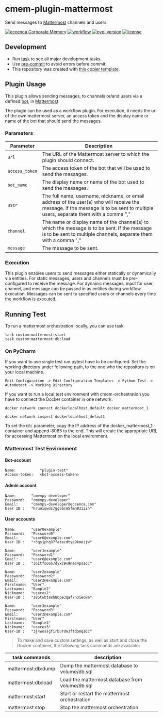 # cmem-plugin-mattermost

Send messages to [Mattermost](https://mattermost.com/) channels and users.

[![eccenca Corporate Memory](https://img.shields.io/badge/eccenca-Corporate%20Memory-orange)](https://documentation.eccenca.com) [![workflow](https://github.com/eccenca/cmem-plugin-mattermost/actions/workflows/check.yml/badge.svg)](https://github.com/eccenca/cmem-plugin-mattermost/actions) [![pypi version](https://img.shields.io/pypi/v/cmem-plugin-mattermost)](https://pypi.org/project/cmem-plugin-mattermost) [![license](https://img.shields.io/pypi/l/cmem-plugin-mattermost)](https://pypi.org/project/cmem-plugin-mattermost)

## Development

- Run [task](https://taskfile.dev/) to see all major development tasks.
- Use [pre-commit](https://pre-commit.com/) to avoid errors before commit.
- This repository was created with [this copier template](https://github.com/eccenca/cmem-plugin-template).

## Plugin Usage

This plugin allows sending messages, to channels or/and users via a defined [bot](https://developers.mattermost.com/integrate/reference/bot-accounts/), in [Mattermost](https://mattermost.com/).

The plugin can be used as a workflow plugin. For execution, it needs the url of the own mattermost server, an access token and the display name or name of the bot that should send the messages.

### Parameters

| Parameter      | Description                                                                                                                                                                     |
|----------------|---------------------------------------------------------------------------------------------------------------------------------------------------------------------------------|
| `url`          | The URL of the Mattermost server to which the plugin should connect.                                                                                                            |
| `access_token` | The access token of the bot that will be used to send the messages.                                                                                                             |
| `bot_name`     | The display name or name of the bot used to send the messages.                                                                                                                  |
| `user`         | The full name, username, nickname, or email address of the user(s) who will receive the message. If the message is to be sent to multiple users, separate them with a comma "," |  
| `channel`      | The name or display name of the channel(s) to which the message is to be sent. If the message is to be sent to multiple channels, separate them with a comma ","                |
| `message`      | The message to be sent.                                                                                                                                                         |

### Execution

This plugin enables users to send messages either statically or dynamically via entities. For static messages, users and channels must be pre-configured to receive the message. For dynamic messages, input for user, channel, and message can be passed in as entities during workflow execution. Messages can be sent to specified users or channels every time the workflow is executed.

## Running Test

To run a mattermost orchestration locally, you can use task:

```shell-session
task custom:mattermost:start
task custom:mattermost:db:load
```

### On PyCharm

If you want to use single test run pytest have to be configured.
Set the working directory under following path, to the one who the repository is on your local machine.

```text
Edit Configuration -> Edit Configuration Templates -> Python Test -> Autodetect -> Working Directory
```

If you want to run a local test environment with cmem-orchestration you have to connect the Docker container in one network.

```shell-session
docker network connect dockerlocalhost_default docker_mattermost_1
```

```shell-session
docker network inspect dockerlocalhost_default
```

To set the `URL` parameter, copy the IP address of the docker_mattermost_1 container and append :8065 to the end. This will create the appropriate URL for accessing Mattermost on the local environment.

### Mattermost Test Environment

#### Bot-account

```text
Name:           "plugin-test"
Access-token:   <bot-access-token>
```

#### Admin account

```text
Name:       "cmempy-developer" 
Password:   "cmempy-developer" 
Email:      "cmempy-developer@eccenca.com" 
User ID :   "hruniqwds7gg5bcm5fmn931iih"
```

#### User accounts

```text
Name:       "user0example" 
Password:   "Password0" 
Email:      "user0@example.com" 
User ID :   "r3qsjphq97fatecdtye9kmeijw"

Name:       "user1example"
Password:   "Password1"
Email:      "user0@example.com"
User ID :   "36itfo66b7dyxc9x9nec4pssoc"

Name:       "user2example"
Password:   "Password2"
Email:      "user2@example.com"
Firstname:  "User"
Lastname:   "Eample2" 
Nickname:   "userex2" 
User-ID :   "z85twbta8b8bpe3qaf7n3iecwa"

Name:       "user3example"
Password:   "Password3"
Email:      "user3@example.com"
Firstname:  "User"
Lastname:   "Eample3"
Nickname:   "userex3"
User-ID :   "3j4wossgfirburd63ftd5mq16c"
```

> To make and save custom settings, as well as start and close the Docker container, the following task commands are available:

| task commands      | description                                     |
|--------------------|-------------------------------------------------|
| mattermost:db:dump | Dump the mattermost database to volume/db.sql   |
| mattermost:db:load | Load the mattermost database from volume/db.sql |
 | mattermost:start   | Start or restart the mattermost orchestration   |
 | mattermost:stop    | Stop the mattermost orchestration               |
